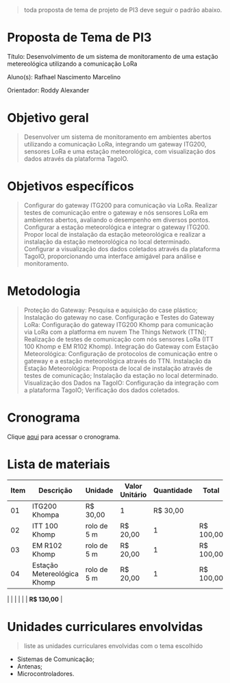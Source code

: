 > toda proposta de tema de projeto de PI3 deve seguir o padrão abaixo.

# Proposta de Tema de PI3
Título: Desenvolvimento de um sistema de monitoramento de uma estação metereológica utilizando a comunicação LoRa

Aluno(s): Rafhael Nascimento Marcelino

Orientador: Roddy Alexander

# Objetivo geral
> Desenvolver um sistema de monitoramento em ambientes abertos utilizando a comunicação LoRa, integrando um gateway ITG200, sensores LoRa e uma estação meteorológica, com visualização dos dados através da plataforma TagoIO.

# Objetivos específicos

> Configurar do gateway ITG200 para comunicação via LoRa.
> Realizar testes de comunicação entre o gateway e nós sensores LoRa em ambientes abertos, avaliando o desempenho em diversos pontos.
> Configurar a estação meteorológica e integrar o gateway ITG200.
> Propor local de instalação da estação meteorológica e realizar a instalação da estação meteorológica no local determinado.
> Configurar a visualização dos dados coletados através da plataforma TagoIO, proporcionando uma interface amigável para análise e monitoramento.

# Metodologia
> Proteção do Gateway: Pesquisa e aquisição do case plástico; Instalação do gateway no case.
> Configuração e Testes do Gateway LoRa: Configuração do gateway ITG200 Khomp para comunicação via LoRa com a platforma em nuvem The Things Network (TTN); Realização de testes de comunicação com nós sensores LoRa (ITT 100 Khomp e EM R102 Khomp).
> Integração do Gateway com Estação Meteorológica: Configuração de protocolos de comunicação entre o gateway e a estação meteorológica através do TTN.
> Instalação da Estação Meteorológica: Proposta de local de instalação através de testes de comunicação; Instalação da estação no local determinado.
> Visualização dos Dados na TagoIO: Configuração da integração com a plataforma TagoIO; Verificação dos dados coletados.

# Cronograma

Clique [aqui]() para acessar o cronograma.

# Lista de materiais 

| Item | Descrição | Unidade | Valor Unitário | Quantidade | Total |
| ---- | ------------- | --- | ------------- | ------------- | ------------- |
|  01  | ITG200 Khompa | R$ 30,00 | 1 | R$ 30,00 |
|  02  | ITT 100 Khomp | rolo de 5 m | R$ 20,00 | 1 | R$ 100,00 |
|  03  | EM R102 Khomp | rolo de 5 m | R$ 20,00 | 1 | R$ 100,00 |
|  04  | Estação Metereológica Khomp | rolo de 5 m | R$ 20,00 | 1 | R$ 100,00 |

|    |  |   |  |  | **R$ 130,00** |

# Unidades curriculares envolvidas
> liste as unidades curriculares envolvidas com o tema escolhido
- Sistemas de Comunicação;
- Antenas;
- Microcontroladores.
